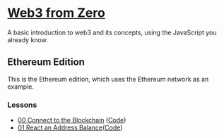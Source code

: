 # [Web3 from Zero](https://kay-is.github.io/web3-from-zero)

A basic introduction to web3 and its concepts, using the JavaScript you already know.

## Ethereum Edition

This is the Ethereum edition, which uses the Ethereum network as an example.

### Lessons

- [00 Connect to the Blockchain](https://kay-is.github.io/web3-from-zero/00-connect-to-blockchain.html) ([Code](00-connect-to-blockchain.html))
- [01 React an Address Balance](https://kay-is.github.io/web3-from-zero/01-read-address-balance.html)([Code](01-read-address-balance.html))
